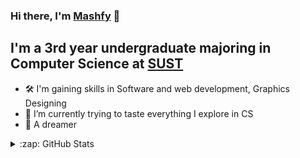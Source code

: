 ### Hi there, I'm [Mashfy](https://mashfy.github.io/Mashfy/) 👋

## I'm a 3rd year undergraduate majoring in Computer Science at [SUST](https://www.sust.edu/)
- 🛠 I'm gaining skills in Software and web development, Graphics Designing
- 👷 I’m currently trying to taste everything I explore in CS
- 💭 A dreamer

<details>
  <summary>:zap: GitHub Stats</summary>

  <img align="left" alt="Mashfy's GitHub Stats" src="https://github-readme-stats-theta-khaki.vercel.app
/api?username=Mashfy&show_icons=true&hide_border=true" />

</details>